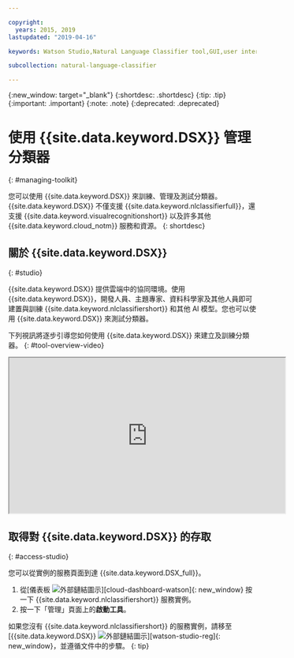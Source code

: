 ```yaml
---

copyright:
  years: 2015, 2019
lastupdated: "2019-04-16"

keywords: Watson Studio,Natural Language Classifier tool,GUI,user interface

subcollection: natural-language-classifier

---
```


{:new_window: target="_blank"}
{:shortdesc: .shortdesc}
{:tip: .tip}
{:important: .important}
{:note: .note}
{:deprecated: .deprecated}

# 使用 {{site.data.keyword.DSX}} 管理分類器
{: #managing-toolkit}

您可以使用 {{site.data.keyword.DSX}} 來訓練、管理及測試分類器。{{site.data.keyword.DSX}} 不僅支援 {{site.data.keyword.nlclassifierfull}}，還支援 {{site.data.keyword.visualrecognitionshort}} 以及許多其他 {{site.data.keyword.cloud_notm}} 服務和資源。
{: shortdesc}

## 關於 {{site.data.keyword.DSX}}
{: #studio}

{{site.data.keyword.DSX}} 提供雲端中的協同環境。使用 {{site.data.keyword.DSX}}，開發人員、主題專家、資料科學家及其他人員即可建置與訓練 {{site.data.keyword.nlclassifiershort}} 和其他 AI 模型。您也可以使用 {{site.data.keyword.DSX}} 來測試分類器。

下列視訊將逐步引導您如何使用 {{site.data.keyword.DSX}} 來建立及訓練分類器。
{: #tool-overview-video}

<iframe class="embed-responsive-item" id="youtubeplayer" title="IBM Watson Studio：建立及訓練自然語言分類器模型" type="text/html" width="560" height="315" src="https://www.youtube.com/embed/_gHeeX4lFwo" webkitallowfullscreen mozallowfullscreen allowfullscreen gesture="media" allow="encrypted-media"></iframe>

## 取得對 {{site.data.keyword.DSX}} 的存取
{: #access-studio}

您可以從實例的服務頁面到達 {{site.data.keyword.DSX_full}}。

1.  從[儀表板 ![外部鏈結圖示](../../icons/launch-glyph.svg "外部鏈結圖示")][cloud-dashboard-watson]{: new_window} 按一下 {{site.data.keyword.nlclassifiershort}} 服務實例。
1.  按一下「管理」頁面上的**啟動工具**。

如果您沒有 {{site.data.keyword.nlclassifiershort}} 的服務實例，請移至 [{{site.data.keyword.DSX}} ![外部鏈結圖示](../../icons/launch-glyph.svg "外部鏈結圖示")][watson-studio-reg]{: new_window}，並遵循文件中的步驟。
{: tip}
